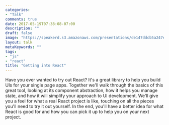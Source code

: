 ```yaml
---
categories: 
- "Talk"
comments: true
date: 2017-05-19T07:38:08-07:00
description: ""
draft: false
image: "https://speakerd.s3.amazonaws.com/presentations/de147ddcb5a247e39071ea97ae70ed5c/thumb_slide_0.jpg"
layout: talk
metaKeywords: ""
tags:
- "js"
- "react"
title: "Getting into React"
---
```


<div class="video-container">
<script async class="speakerdeck-embed" data-id="de147ddcb5a247e39071ea97ae70ed5c" data-ratio="1.33333333333333" src="//speakerdeck.com/assets/embed.js"></script>
</div>

Have you ever wanted to try out React? It's a great library to help you build UIs for your single page apps. Together we'll walk through the basics of this great tool, looking at its component abstraction, how it helps you manage state, and how it will simplify your approach to UI development. We'll give you a feel for what a real React project is like, touching on all the pieces you'll need to try it out yourself. In the end, you'll have a better idea for what React is good for and how you can pick it up to help you on your next project.

<!--more-->
